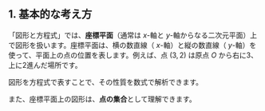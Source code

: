 ## 1. 基本的な考え方

「図形と方程式」では、**座標平面**（通常は  $x$-軸と  $y$-軸からなる二次元平面）上で図形を扱います。座標平面は、横の数直線（ $x$-軸）と縦の数直線（ $y$-軸）を使って、平面上の点の位置を表します。例えば、点  $(3, 2)$ は原点  $O$ から右に3、上に2進んだ場所です。

図形を方程式で表すことで、その性質を数式で解析できます。

また、座標平面上の図形は、**点の集合**として理解できます。